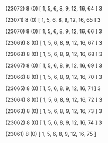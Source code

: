 (23072) 8 (0) [ 1, 5, 6, 8, 9, 12, 16, 64 ] 3 


(23071) 8 (0) [ 1, 5, 6, 8, 9, 12, 16, 65 ] 3 


(23070) 8 (0) [ 1, 5, 6, 8, 9, 12, 16, 66 ] 3 


(23069) 8 (0) [ 1, 5, 6, 8, 9, 12, 16, 67 ] 3 


(23068) 8 (0) [ 1, 5, 6, 8, 9, 12, 16, 68 ] 3 


(23067) 8 (0) [ 1, 5, 6, 8, 9, 12, 16, 69 ] 3 


(23066) 8 (0) [ 1, 5, 6, 8, 9, 12, 16, 70 ] 3 


(23065) 8 (0) [ 1, 5, 6, 8, 9, 12, 16, 71 ] 3 


(23064) 8 (0) [ 1, 5, 6, 8, 9, 12, 16, 72 ] 3 


(23063) 8 (0) [ 1, 5, 6, 8, 9, 12, 16, 73 ] 3 


(23062) 8 (0) [ 1, 5, 6, 8, 9, 12, 16, 74 ] 3 


(23061) 8 (0) [ 1, 5, 6, 8, 9, 12, 16, 75 ]  

